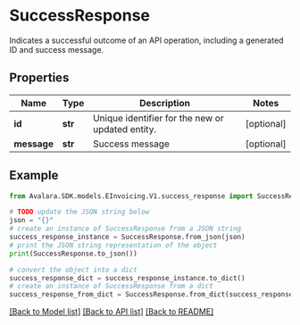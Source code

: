 # SuccessResponse

Indicates a successful outcome of an API operation, including a generated ID and success message.

## Properties

Name | Type | Description | Notes
------------ | ------------- | ------------- | -------------
**id** | **str** | Unique identifier for the new or updated entity. | [optional] 
**message** | **str** | Success message | [optional] 

## Example

```python
from Avalara.SDK.models.EInvoicing.V1.success_response import SuccessResponse

# TODO update the JSON string below
json = "{}"
# create an instance of SuccessResponse from a JSON string
success_response_instance = SuccessResponse.from_json(json)
# print the JSON string representation of the object
print(SuccessResponse.to_json())

# convert the object into a dict
success_response_dict = success_response_instance.to_dict()
# create an instance of SuccessResponse from a dict
success_response_from_dict = SuccessResponse.from_dict(success_response_dict)
```
[[Back to Model list]](../README.md#documentation-for-models) [[Back to API list]](../README.md#documentation-for-api-endpoints) [[Back to README]](../README.md)


